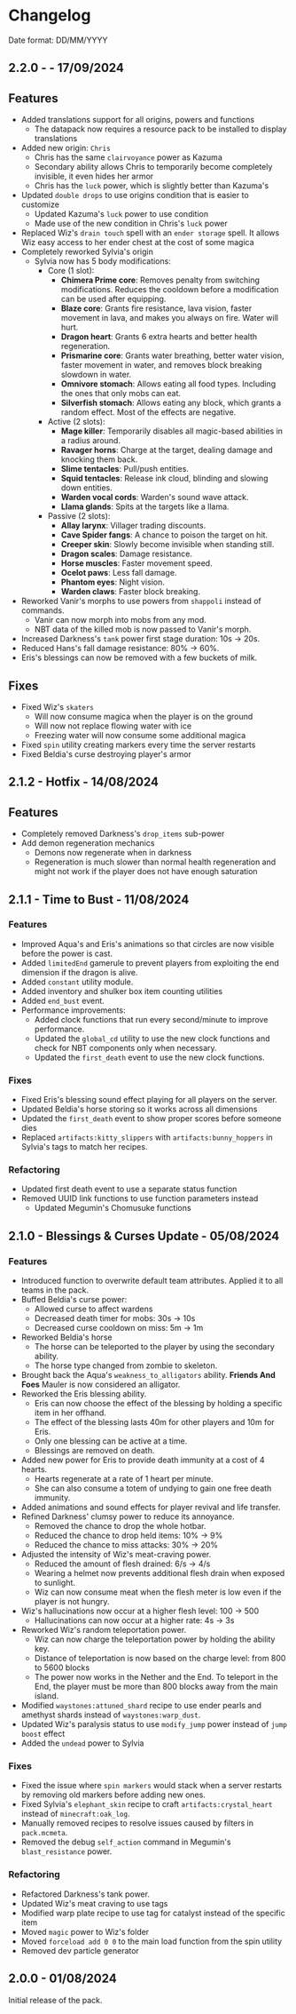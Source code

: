# Changelog

Date format: DD/MM/YYYY

## 2.2.0 - - 17/09/2024

## Features

-   Added translations support for all origins, powers and functions
    -   The datapack now requires a resource pack to be installed to display translations
-   Added new origin: `Chris`
    -   Chris has the same `clairvoyance` power as Kazuma
    -   Secondary ability allows Chris to temporarily become completely invisible, it even hides her armor
    -   Chris has the `luck` power, which is slightly better than Kazuma's
-   Updated `double drops` to use origins condition that is easier to customize
    -   Updated Kazuma's `luck` power to use condition
    -   Made use of the new condition in Chris's `luck` power
-   Replaced Wiz's `drain touch` spell with an `ender storage` spell. It allows Wiz easy access to her ender chest at the cost of some magica
-   Completely reworked Sylvia's origin
    -   Sylvia now has 5 body modifications:
        -   Core (1 slot):
            -   **Chimera Prime core**: Removes penalty from switching modifications. Reduces the cooldown before a modification can be used after equipping.
            -   **Blaze core**: Grants fire resistance, lava vision, faster movement in lava, and makes you always on fire. Water will hurt.
            -   **Dragon heart**: Grants 6 extra hearts and better health regeneration.
            -   **Prismarine core**: Grants water breathing, better water vision, faster movement in water, and removes block breaking slowdown in water.
            -   **Omnivore stomach**: Allows eating all food types. Including the ones that only mobs can eat.
            -   **Silverfish stomach**: Allows eating any block, which grants a random effect. Most of the effects are negative.
        -   Active (2 slots):
            -   **Mage killer**: Temporarily disables all magic-based abilities in a radius around.
            -   **Ravager horns**: Charge at the target, dealing damage and knocking them back.
            -   **Slime tentacles**: Pull/push entities.
            -   **Squid tentacles**: Release ink cloud, blinding and slowing down entities.
            -   **Warden vocal cords**: Warden's sound wave attack.
            -   **Llama glands**: Spits at the targets like a llama.
        -   Passive (2 slots):
            -   **Allay larynx**: Villager trading discounts.
            -   **Cave Spider fangs**: A chance to poison the target on hit.
            -   **Creeper skin**: Slowly become invisible when standing still.
            -   **Dragon scales**: Damage resistance.
            -   **Horse muscles**: Faster movement speed.
            -   **Ocelot paws**: Less fall damage.
            -   **Phantom eyes**: Night vision.
            -   **Warden claws**: Faster block breaking.
-   Reworked Vanir's morphs to use powers from `shappoli` instead of commands.
    -   Vanir can now morph into mobs from any mod.
    -   NBT data of the killed mob is now passed to Vanir's morph.
-   Increased Darkness's `tank` power first stage duration: 10s -> 20s.
-   Reduced Hans's fall damage resistance: 80% -> 60%.
-   Eris's blessings can now be removed with a few buckets of milk.

## Fixes

-   Fixed Wiz's `skaters`
    -   Will now consume magica when the player is on the ground
    -   Will now not replace flowing water with ice
    -   Freezing water will now consume some additional magica
-   Fixed `spin` utility creating markers every time the server restarts
-   Fixed Beldia's curse destroying player's armor

## 2.1.2 - Hotfix - 14/08/2024

## Features

-   Completely removed Darkness's `drop_items` sub-power
-   Add demon regeneration mechanics
    -   Demons now regenerate when in darkness
    -   Regeneration is much slower than normal health regeneration and might not work if the player does not have enough saturation

## 2.1.1 - Time to Bust - 11/08/2024

### Features

-   Improved Aqua's and Eris's animations so that circles are now visible before the power is cast.
-   Added `limitedEnd` gamerule to prevent players from exploiting the end dimension if the dragon is alive.
-   Added `constant` utility module.
-   Added inventory and shulker box item counting utilities
-   Added `end_bust` event.
-   Performance improvements:
    -   Added clock functions that run every second/minute to improve performance.
    -   Updated the `global_cd` utility to use the new clock functions and check for NBT components only when necessary.
    -   Updated the `first_death` event to use the new clock functions.

### Fixes

-   Fixed Eris's blessing sound effect playing for all players on the server.
-   Updated Beldia's horse storing so it works across all dimensions
-   Updated the `first_death` event to show proper scores before someone dies
-   Replaced `artifacts:kitty_slippers` with `artifacts:bunny_hoppers` in Sylvia's tags to match her recipes.

### Refactoring

-   Updated first death event to use a separate status function
-   Removed UUID link functions to use function parameters instead
    -   Updated Megumin's Chomusuke functions

## 2.1.0 - Blessings & Curses Update - 05/08/2024

### Features

-   Introduced function to overwrite default team attributes. Applied it to all teams in the pack.
-   Buffed Beldia's curse power:
    -   Allowed curse to affect wardens
    -   Decreased death timer for mobs: 30s -> 10s
    -   Decreased curse cooldown on miss: 5m -> 1m
-   Reworked Beldia's horse
    -   The horse can be teleported to the player by using the secondary ability.
    -   The horse type changed from zombie to skeleton.
-   Brought back the Aqua's `weakness_to_alligators` ability. **Friends And Foes** Mauler is now considered an alligator.
-   Reworked the Eris blessing ability.
    -   Eris can now choose the effect of the blessing by holding a specific item in her offhand.
    -   The effect of the blessing lasts 40m for other players and 10m for Eris.
    -   Only one blessing can be active at a time.
    -   Blessings are removed on death.
-   Added new power for Eris to provide death immunity at a cost of 4 hearts.
    -   Hearts regenerate at a rate of 1 heart per minute.
    -   She can also consume a totem of undying to gain one free death immunity.
-   Added animations and sound effects for player revival and life transfer.
-   Refined Darkness' clumsy power to reduce its annoyance.
    -   Removed the chance to drop the whole hotbar.
    -   Reduced the chance to drop held items: 10% -> 9%
    -   Reduced the chance to miss attacks: 30% -> 20%
-   Adjusted the intensity of Wiz's meat-craving power.
    -   Reduced the amount of flesh drained: 6/s -> 4/s
    -   Wearing a helmet now prevents additional flesh drain when exposed to sunlight.
    -   Wiz can now consume meat when the flesh meter is low even if the player is not hungry.
-   Wiz's hallucinations now occur at a higher flesh level: 100 -> 500
    -   Hallucinations can now occur at a higher rate: 4s -> 3s
-   Reworked Wiz's random teleportation power.
    -   Wiz can now charge the teleportation power by holding the ability key.
    -   Distance of teleportation is now based on the charge level: from 800 to 5600 blocks
    -   The power now works in the Nether and the End. To teleport in the End, the player must be more than 800 blocks away from the main island.
-   Modified `waystones:attuned_shard` recipe to use ender pearls and amethyst shards instead of `waystones:warp_dust`.
-   Updated Wiz's paralysis status to use `modify_jump` power instead of `jump boost` effect
-   Added the `undead` power to Sylvia

### Fixes

-   Fixed the issue where `spin markers` would stack when a server restarts by removing old markers before adding new ones.
-   Fixed Sylvia's `elephant_skin` recipe to craft `artifacts:crystal_heart` instead of `minecraft:oak_log`.
-   Manually removed recipes to resolve issues caused by filters in `pack.mcmeta`.
-   Removed the debug `self_action` command in Megumin's `blast_resistance` power.

### Refactoring

-   Refactored Darkness's tank power.
-   Updated Wiz's meat craving to use tags
-   Modified warp plate recipe to use tag for catalyst instead of the specific item
-   Moved `magic` power to Wiz's folder
-   Moved `forceload add 0 0` to the main load function from the spin utility
-   Removed dev particle generator

## 2.0.0 - 01/08/2024

Initial release of the pack.
